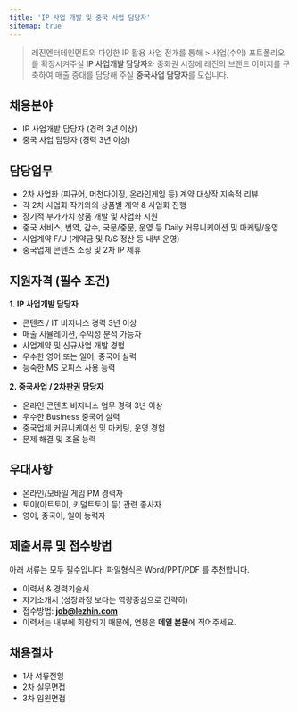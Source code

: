 ```yaml
---
title: 'IP 사업 개발 및 중국 사업 담당자'
sitemap: true
---
```

> 레진엔터테인먼트의 다양한 IP 활용 사업 전개를 통해 > 사업(수익) 포트폴리오를 확장시켜주실
> **IP 사업개발 담당자**와
> 중화권 시장에 레진의 브랜드 이미지를 구축하여 매출 증대를 담당해 주실
> **중국사업 담당자**를 모십니다.

## 채용분야

- IP 사업개발 담당자 (경력 3년 이상)
- 중국 사업 담당자 (경력 3년 이상)

## 담당업무

- 2차 사업화 (피규어, 머천다이징, 온라인게임 등) 계약 대상작 지속적 리뷰
- 각 2차 사업화 작가와의 상품별 계약 & 사업화 진행
- 장기적 부가가치 상품 개발 및 사업화 지원
- 중국 서비스, 번역, 감수, 국문/중문, 운영 등 Daily 커뮤니케이션 및 마케팅/운영
- 사업계약 F/U (계약금 및 R/S 정산 등 내부 운영) 
- 중국업체 콘텐츠 소싱 및 2차 IP 제휴

## 지원자격 (필수 조건)

**1. IP 사업개발 담당자**
- 콘텐츠 / IT 비지니스 경력 3년 이상
- 매출 시뮬레이션, 수익성 분석 가능자
- 사업계약 및 신규사업 개발 경험 
- 우수한 영어 또는 일어, 중국어 실력
- 능숙한 MS 오피스 사용 능력

**2. 중국사업 / 2차판권 담당자**
- 온라인 콘텐츠 비지니스 업무 경력 3년 이상
- 우수한 Business 중국어 실력
- 중국업체 커뮤니케이션 및 마케팅, 운영 경험 
- 문제 해결 및 조율 능력

## 우대사항

- 온라인/모바일 게임 PM 경력자
- 토이(아트토이, 키덜트토이 등) 관련 종사자
- 영어, 중국어, 일어 능력자

## 제출서류 및 접수방법

아래 서류는 모두 필수입니다. 파일형식은 Word/PPT/PDF 를 추천합니다.

- 이력서 & 경력기술서 
- 자기소개서 (성장과정 보다는 역량중심으로 간략히)
- 접수방법: **job@lezhin.com** 
- 이력서는 내부에 회람되기 때문에, 연봉은 **메일 본문**에 적어주세요.

## 채용절차 

- 1차 서류전형
- 2차 실무면접 
- 3차 임원면접 
